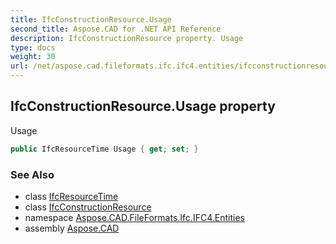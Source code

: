 ```yaml
---
title: IfcConstructionResource.Usage
second_title: Aspose.CAD for .NET API Reference
description: IfcConstructionResource property. Usage
type: docs
weight: 30
url: /net/aspose.cad.fileformats.ifc.ifc4.entities/ifcconstructionresource/usage/
---
```

## IfcConstructionResource.Usage property

Usage

```csharp
public IfcResourceTime Usage { get; set; }
```

### See Also

* class [IfcResourceTime](../../ifcresourcetime/)
* class [IfcConstructionResource](../)
* namespace [Aspose.CAD.FileFormats.Ifc.IFC4.Entities](../../ifcconstructionresource/)
* assembly [Aspose.CAD](../../../)


